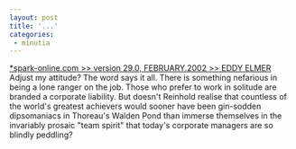```yaml
---
layout: post
title: '...'
categories:
 - minutia
---
```


<a href="http://spark-online.com/issue29/elmer.html">*spark-online.com >> version 29.0, FEBRUARY.2002 >> EDDY ELMER</a> Adjust my attitude? The word says it all. There is something nefarious in being a lone ranger on the job. Those who prefer to work in solitude are branded a corporate liability. But doesn't Reinhold realise that countless of the world's greatest achievers would sooner have been gin-sodden dipsomaniacs in Thoreau's Walden Pond than immerse themselves in the invariably prosaic "team spirit" that today's corporate managers are so blindly peddling?

